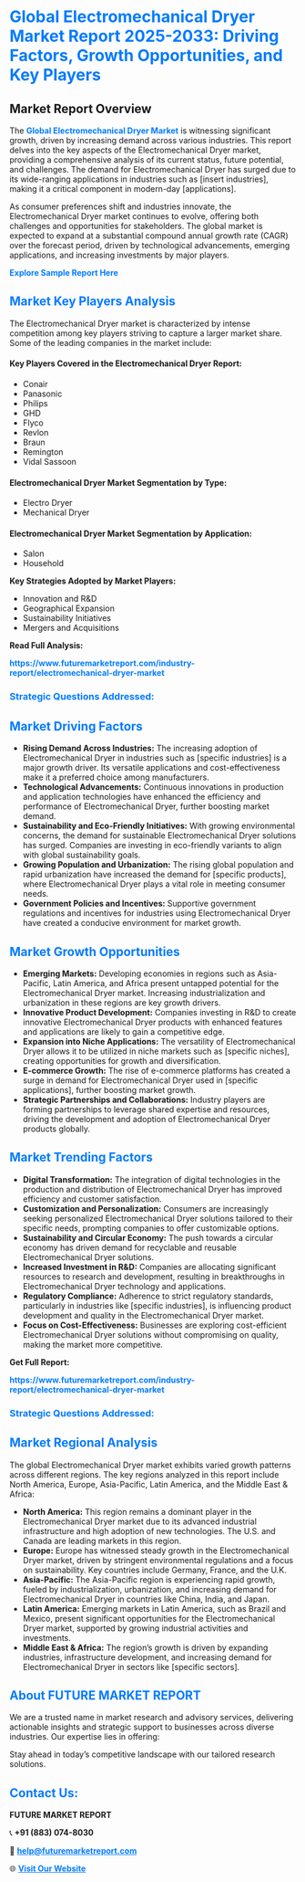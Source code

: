 <h1 style="color: #007BFF;">Global Electromechanical Dryer Market Report 2025-2033: Driving Factors, Growth Opportunities, and Key Players</h1>

<section id="overview">
<h2>Market Report Overview</h2>
<p>The <a href="https://www.futuremarketreport.com/industry-report/electromechanical-dryer-market" style="color: #007BFF; text-decoration: none;"><strong>Global Electromechanical Dryer Market</strong></a> is witnessing significant growth, driven by increasing demand across various industries. This report delves into the key aspects of the Electromechanical Dryer market, providing a comprehensive analysis of its current status, future potential, and challenges. The demand for Electromechanical Dryer has surged due to its wide-ranging applications in industries such as [insert industries], making it a critical component in modern-day [applications].</p>
<p>As consumer preferences shift and industries innovate, the Electromechanical Dryer market continues to evolve, offering both challenges and opportunities for stakeholders. The global market is expected to expand at a substantial compound annual growth rate (CAGR) over the forecast period, driven by technological advancements, emerging applications, and increasing investments by major players.</p>
</section>

<section id="overview">
<p><a href="https://www.futuremarketreport.com/request-sample/reportId=102796" style="color: #007BFF; text-decoration: none;"><strong>Explore Sample Report Here</strong></a></p>
</section>

<section id="key-players">
<h2 style="color: #007BFF;">Market Key Players Analysis</h2>
<p>The Electromechanical Dryer market is characterized by intense competition among key players striving to capture a larger market share. Some of the leading companies in the market include:</p>
<h4>Key Players Covered in the Electromechanical Dryer Report:</h4>
<ul><li>Conair</li><li>Panasonic</li><li>Philips</li><li>GHD</li><li>Flyco</li><li>Revlon</li><li>Braun</li><li>Remington</li><li>Vidal Sassoon</li></ul>
<h4>Electromechanical Dryer Market Segmentation by Type:</h4>
<ul><li>Electro Dryer</li><li>Mechanical Dryer</li></ul>

<h4>Electromechanical Dryer Market Segmentation by Application:</h4>
<ul><li>Salon</li><li>Household</li></ul>
<p><strong>Key Strategies Adopted by Market Players:</strong></p>
<ul>
<li>Innovation and R&D</li>
<li>Geographical Expansion</li>
<li>Sustainability Initiatives</li>
<li>Mergers and Acquisitions</li>
</ul>
</section>

<section>
<p><strong>Read Full Analysis: </strong></p><a href="https://www.futuremarketreport.com/industry-report/electromechanical-dryer-market" style="color: #007BFF; text-decoration: none;"><strong>https://www.futuremarketreport.com/industry-report/electromechanical-dryer-market</strong></a>
<h3 style="color: #007BFF;">Strategic Questions Addressed:</h3>
</section>

<section id="driving-factors">
<h2 style="color: #007BFF;">Market Driving Factors</h2>
<ul>
<li><strong>Rising Demand Across Industries:</strong> The increasing adoption of Electromechanical Dryer in industries such as [specific industries] is a major growth driver. Its versatile applications and cost-effectiveness make it a preferred choice among manufacturers.</li>
<li><strong>Technological Advancements:</strong> Continuous innovations in production and application technologies have enhanced the efficiency and performance of Electromechanical Dryer, further boosting market demand.</li>
<li><strong>Sustainability and Eco-Friendly Initiatives:</strong> With growing environmental concerns, the demand for sustainable Electromechanical Dryer solutions has surged. Companies are investing in eco-friendly variants to align with global sustainability goals.</li>
<li><strong>Growing Population and Urbanization:</strong> The rising global population and rapid urbanization have increased the demand for [specific products], where Electromechanical Dryer plays a vital role in meeting consumer needs.</li>
<li><strong>Government Policies and Incentives:</strong> Supportive government regulations and incentives for industries using Electromechanical Dryer have created a conducive environment for market growth.</li>
</ul>
</section>

<section id="growth-opportunities">
<h2 style="color: #007BFF;">Market Growth Opportunities</h2>
<ul>
<li><strong>Emerging Markets:</strong> Developing economies in regions such as Asia-Pacific, Latin America, and Africa present untapped potential for the Electromechanical Dryer market. Increasing industrialization and urbanization in these regions are key growth drivers.</li>
<li><strong>Innovative Product Development:</strong> Companies investing in R&D to create innovative Electromechanical Dryer products with enhanced features and applications are likely to gain a competitive edge.</li>
<li><strong>Expansion into Niche Applications:</strong> The versatility of Electromechanical Dryer allows it to be utilized in niche markets such as [specific niches], creating opportunities for growth and diversification.</li>
<li><strong>E-commerce Growth:</strong> The rise of e-commerce platforms has created a surge in demand for Electromechanical Dryer used in [specific applications], further boosting market growth.</li>
<li><strong>Strategic Partnerships and Collaborations:</strong> Industry players are forming partnerships to leverage shared expertise and resources, driving the development and adoption of Electromechanical Dryer products globally.</li>
</ul>
</section>

<section id="trending-factors">
<h2 style="color: #007BFF;">Market Trending Factors</h2>
<ul>
<li><strong>Digital Transformation:</strong> The integration of digital technologies in the production and distribution of Electromechanical Dryer has improved efficiency and customer satisfaction.</li>
<li><strong>Customization and Personalization:</strong> Consumers are increasingly seeking personalized Electromechanical Dryer solutions tailored to their specific needs, prompting companies to offer customizable options.</li>
<li><strong>Sustainability and Circular Economy:</strong> The push towards a circular economy has driven demand for recyclable and reusable Electromechanical Dryer solutions.</li>
<li><strong>Increased Investment in R&D:</strong> Companies are allocating significant resources to research and development, resulting in breakthroughs in Electromechanical Dryer technology and applications.</li>
<li><strong>Regulatory Compliance:</strong> Adherence to strict regulatory standards, particularly in industries like [specific industries], is influencing product development and quality in the Electromechanical Dryer market.</li>
<li><strong>Focus on Cost-Effectiveness:</strong> Businesses are exploring cost-efficient Electromechanical Dryer solutions without compromising on quality, making the market more competitive.</li>
</ul>
</section>

<section>
<p><strong>Get Full Report: </strong></p><a href="https://www.futuremarketreport.com/industry-report/electromechanical-dryer-market" style="color: #007BFF; text-decoration: none;"><strong>https://www.futuremarketreport.com/industry-report/electromechanical-dryer-market</strong></a>
<h3 style="color: #007BFF;">Strategic Questions Addressed:</h3>
</section>


<section id="regional-analysis">
<h2 style="color: #007BFF;">Market Regional Analysis</h2>
<p>The global Electromechanical Dryer market exhibits varied growth patterns across different regions. The key regions analyzed in this report include North America, Europe, Asia-Pacific, Latin America, and the Middle East & Africa:</p>
<ul>
<li><strong>North America:</strong> This region remains a dominant player in the Electromechanical Dryer market due to its advanced industrial infrastructure and high adoption of new technologies. The U.S. and Canada are leading markets in this region.</li>
<li><strong>Europe:</strong> Europe has witnessed steady growth in the Electromechanical Dryer market, driven by stringent environmental regulations and a focus on sustainability. Key countries include Germany, France, and the U.K.</li>
<li><strong>Asia-Pacific:</strong> The Asia-Pacific region is experiencing rapid growth, fueled by industrialization, urbanization, and increasing demand for Electromechanical Dryer in countries like China, India, and Japan.</li>
<li><strong>Latin America:</strong> Emerging markets in Latin America, such as Brazil and Mexico, present significant opportunities for the Electromechanical Dryer market, supported by growing industrial activities and investments.</li>
<li><strong>Middle East & Africa:</strong> The region’s growth is driven by expanding industries, infrastructure development, and increasing demand for Electromechanical Dryer in sectors like [specific sectors].</li>
</ul>
</section>

<footer>
<h2 style="color: #007BFF;">About FUTURE MARKET REPORT</h2>
<p>We are a trusted name in market research and advisory services, delivering actionable insights and strategic support to businesses across diverse industries. Our expertise lies in offering:</p>

<p>Stay ahead in today’s competitive landscape with our tailored research solutions.</p>

<h2 style="color: #007BFF;">Contact Us:</h2>
<p><strong>FUTURE MARKET REPORT</strong></p>
<p>📞 <strong>+91 (883) 074-8030</strong></p>
<p>📧 <strong><a href="mailto:help@futuremarketreport.com" style="color: #007BFF;">help@futuremarketreport.com</a></strong></p>
<p>🌐 <strong><a href="https://www.futuremarketreport.com/" style="color: #007BFF;">Visit Our Website</a></strong></p>
</footer>